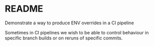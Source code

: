 # README
Demonstrate a way to produce ENV overrides in a CI pipeline

Sometimes in CI pipelines we wish to be able to control behaviour in specific branch builds or on reruns of specific commits. 

